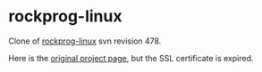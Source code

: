 # rockprog-linux
Clone of [rockprog-linux](https://o28.sischa.net/fifisdr/svn/trunk/Software/User-Software/rockprog-linux/) svn revision 478.

Here is the [original project page](https://o28.sischa.net/fifisdr/trac), but the SSL certificate is expired.

